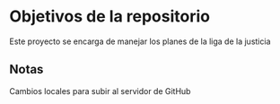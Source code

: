 # Objetivos de la repositorio

Este proyecto se encarga de manejar los planes de la liga de la justicia


## Notas
Cambios locales para subir al servidor de GitHub